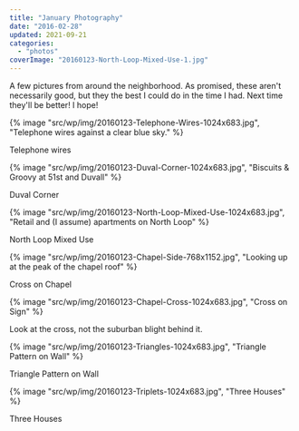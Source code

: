 ```yaml
---
title: "January Photography"
date: "2016-02-28"
updated: 2021-09-21
categories: 
  - "photos"
coverImage: "20160123-North-Loop-Mixed-Use-1.jpg"
---
```


A few pictures from around the neighborhood.
As promised, these aren't necessarily good, but they the best I could do in the time I had.
Next time they'll be better! I hope!

{% image "src/wp/img/20160123-Telephone-Wires-1024x683.jpg", "Telephone wires against a clear blue sky." %}

Telephone wires

{% image "src/wp/img/20160123-Duval-Corner-1024x683.jpg", "Biscuits & Groovy at 51st and Duvall" %}

Duval Corner

{% image "src/wp/img/20160123-North-Loop-Mixed-Use-1024x683.jpg", "Retail and (I assume) apartments on North Loop" %}

North Loop Mixed Use

{% image "src/wp/img/20160123-Chapel-Side-768x1152.jpg", "Looking up at the peak of the chapel roof" %}

Cross on Chapel

{% image "src/wp/img/20160123-Chapel-Cross-1024x683.jpg", "Cross on Sign" %}

Look at the cross, not the suburban blight behind it.

{% image "src/wp/img/20160123-Triangles-1024x683.jpg", "Triangle Pattern on Wall" %}

Triangle Pattern on Wall

{% image "src/wp/img/20160123-Triplets-1024x683.jpg", "Three Houses" %}

Three Houses
